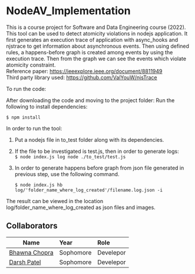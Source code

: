 # NodeAV_Implementation
This is a course project for Software and Data Engineering course (2022).<br/>
This tool can be used to detect atomicity violations in nodejs application. It first
generates an execution trace of application with async_hooks and njstrace to get information
about asynchronous events. Then using defined rules, a happens-before graph is created among events by using the execution trace. Then from the graph we can see the events which violate atomicity constraint. <br/>
Reference paper: https://ieeexplore.ieee.org/document/8811949 <br/>
Third party library used: https://github.com/ValYouW/njsTrace <br/>

To run the code:

After downloading the code and moving to the project folder:
Run the following to install dependencies:

`$ npm install`


In order to run the tool:

1. Put a nodejs file in to_test folder along with its dependencies.

2. If the file to be investigated is test.js, then in order to generate logs: <br/>
    `$ node index.js log node ./to_test/test.js`

3. In order to generate happens before graph from json file generated in previous step, use the following command. <br/>

    `$ node index.js hb log/'folder_name_where_log_created'/filename.log.json -i`

The result can be viewed in the location log/folder_name_where_log_created as json files and images.


## Collaborators
| Name              | Year          |Role   |
| ----------------- |:-------------|:----------|
|[Bhawna Chopra ](https://github.com/bhawnachopra2002)|Sophomore|Develepor|
|[Darsh Patel](https://github.com/patel-16)|Sophomore|Develepor|
